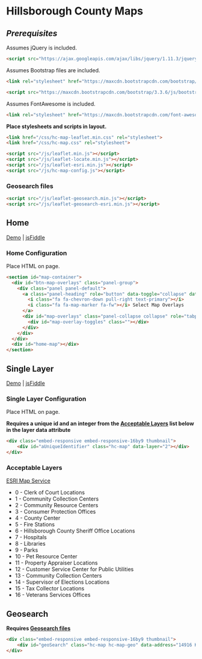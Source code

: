# Hillsborough County Maps

## *Prerequisites*

Assumes jQuery is included.

```HTML
<script src="https://ajax.googleapis.com/ajax/libs/jquery/1.11.3/jquery.min.js"></script>
```

Assumes Bootstrap files are included.

```HTML
<link rel="stylesheet" href="https://maxcdn.bootstrapcdn.com/bootstrap/3.3.6/css/bootstrap.min.css" integrity="sha384-1q8mTJOASx8j1Au+a5WDVnPi2lkFfwwEAa8hDDdjZlpLegxhjVME1fgjWPGmkzs7" crossorigin="anonymous">

<script src="https://maxcdn.bootstrapcdn.com/bootstrap/3.3.6/js/bootstrap.min.js" integrity="sha384-0mSbJDEHialfmuBBQP6A4Qrprq5OVfW37PRR3j5ELqxss1yVqOtnepnHVP9aJ7xS" crossorigin="anonymous"></script>
```

Assumes FontAwesome is included.

```HTML
<link rel="stylesheet" href="https://maxcdn.bootstrapcdn.com/font-awesome/4.6.1/css/font-awesome.min.css">
```

__Place stylesheets and scripts in layout.__

```HTML
<link href="/css/hc-map-leaflet.min.css" rel="stylesheet">
<link href="/css/hc-map.css" rel="stylesheet">

<script src="/js/leaflet.min.js"></script>
<script src="/js/leaflet-locate.min.js"></script>
<script src="/js/leaflet-esri.min.js"></script>
<script src="/js/hc-map-config.js"></script>
```

### Geosearch files

```HTML
<script src="/js/leaflet-geosearch.min.js"></script>
<script src="/js/leaflet-geosearch-esri.min.js"></script>
```

## Home

[Demo](http://commbocc.github.io/sitecore_designs/layouts/home/) | [jsFiddle](https://jsfiddle.net/ev1rvsa5/1/)

### Home Configuration

Place HTML on page.

```HTML
<section id="map-container">
  <div id="btn-map-overlays" class="panel-group">
    <div class="panel panel-default">
      <a class="panel-heading" role="button" data-toggle="collapse" data-parent="#btn-map-overlays" href="#map-overlays" aria-expanded="true" aria-controls="map-overlays">
        <i class="fa fa-chevron-down pull-right text-primary"></i>
        <i class="fa fa-map-marker fa-fw"></i> Select Map Overlays
      </a>
      <div id="map-overlays" class="panel-collapse collapse" role="tabpanel" aria-labelledby="headingOne">
        <div id="map-overlay-toggles" class=""></div>
      </div>
    </div>
  </div>
  <div id="home-map"></div>
</section>
```

## Single Layer

[Demo](http://commbocc.github.io/sitecore_designs/maps/single-layer/) | [jsFiddle](https://jsfiddle.net/ne5144u9/1/)

### Single Layer Configuration

Place HTML on page.

__Requires a unique id and an integer from the [Acceptable Layers](#acceptable-layers) list below in the layer data attribute__

```HTML
<div class="embed-responsive embed-responsive-16by9 thumbnail">
	<div id="aUniqueIdentifier" class="hc-map" data-layer="2"></div>
</div>
```

### Acceptable Layers

[ESRI Map Service](https://maps.hillsboroughcounty.org/arcgis/rest/services/CoinMap/CountyWebsiteRedesignMap_20160609/MapServer)

* 0 - Clerk of Court Locations
* 1 - Community Collection Centers
* 2 - Community Resource Centers
* 3 - Consumer Protection Offices
* 4 - County Center
* 5 - Fire Stations
* 6 - Hillsborough County Sheriff Office Locations
* 7 - Hospitals
* 8 - Libraries
* 9 - Parks
* 10 - Pet Resource Center
* 11 - Property Appraiser Locations
* 12 - Customer Service Center for Public Utilities
* 13 - Community Collection Centers
* 14 - Supervisor of Elections Locations
* 15 - Tax Collector Locations
* 16 - Veterans Services Offices

## Geosearch

__Requires [Geosearch files](#geosearch-files)__

```HTML
<div class="embed-responsive embed-responsive-16by9 thumbnail">
	<div id="geoSearch" class="hc-map hc-map-geo" data-address="14916 Knotty Pine Place, Tampa, Fl 33624"></div>
</div>
```
